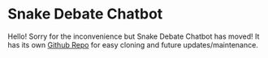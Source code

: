 # Snake Debate Chatbot

Hello! Sorry for the inconvenience but Snake Debate Chatbot has moved! 
It has its own [Github Repo](https://github.com/BridgetteBXP13/Snake-Debate-Bot) for easy cloning and future updates/maintenance.